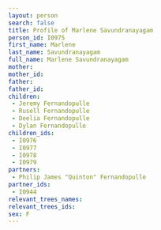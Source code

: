 ```yaml
---
layout: person
search: false
title: Profile of Marlene Savundranayagam
person_id: I0975
first_name: Marlene
last_name: Savundranayagam
full_name: Marlene Savundranayagam
mother: 
mother_id: 
father: 
father_id: 
children:
 - Jeremy Fernandopulle
 - Rusell Fernandopulle
 - Deelia Fernandopulle
 - Dylan Fernandopulle
children_ids:
 - I0976
 - I0977
 - I0978
 - I0979
partners:
 - Philip James "Quinton" Fernandopulle
partner_ids:
 - I0944
relevant_trees_names:
relevant_trees_ids:
sex: F
---
```


